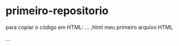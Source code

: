 # primeiro-repositorio

para copiar o código em HTML:
...
,html
<hl>meu primeiro arquivo HTML </hl>
</html>
...
